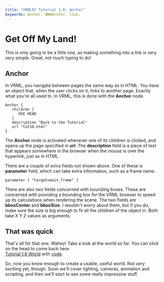 ```yaml
---
title: "VRML97 Tutorial 1.6: Anchor"
keywords: Anchor, WWWAnchor, link,
---
```


# Get Off My Land!

This is only going to be a little one, as making something into a link is very very simple. Great, not much typing to do!

## Anchor

In VRML, you navigate between pages the same way as in HTML. You have an object that, when the user clicks on it, links to another page.
Exactly what you're all used to. In VRML, this is done with the **Anchor** node.

```
Anchor {
   children [
      USE HEAD
   ]
   description "Back to the Tutorial"
   url "tut16.html"
}
```

The **Anchor** node is activated whenever one of its children is clicked, and opens up the page specified
in **url**. The **description** field is a piece of text that appears somewhere in the browser when the mouse 
is over the hyperlink, just as in HTML.


There are a couple of extra fields not shown above. One of these is **parameter** field, which can take extra information, such as a frame name.

```
parameter [ "target=main_frame" ]
```

There are also two fields concerned with bounding boxes. These are concerned with providing a bounding box for the VRML browser to speed up its 
calculations when rendering the scene. The two fields are **bboxCenter** and **bboxSize**. I wouldn't worry about them, but if you do, make
sure the size is big enough to fit all the children of the object in. Both take X Y Z values as arguments.

## That was quick

That's all for that one. Wahey! Take a look at the world so far. You can click on the head to come back here.<BR><A HREF="../worlds/tut16.wrl" TARGET="_new">Tutorial 1.6 World</A> with <A HREF="../source/tut16.html">code</A>.


So, now you know enough to create a usable, useful world. Not *very* exciting yet, though. Soon we'll cover lighting, cameras, animation and scripting, and then
we'll start to see some really impressive stuff.
